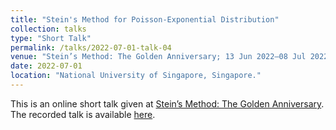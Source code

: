 ```yaml
---
title: "Stein's Method for Poisson-Exponential Distribution"
collection: talks
type: "Short Talk"
permalink: /talks/2022-07-01-talk-04
venue: "Stein’s Method: The Golden Anniversary; 13 Jun 2022–08 Jul 2022"
date: 2022-07-01
location: "National University of Singapore, Singapore."
---
```



This is an online short talk given at [Stein’s Method: The Golden Anniversary](https://ims.nus.edu.sg/events/steins-method-the-golden-anniversary/). The recorded talk is available [here](https://mediaweb.ap.panopto.com/Panopto/Pages/Viewer.aspx?id=b34d01bd-3fa6-4f67-91a7-af89007956f8).

